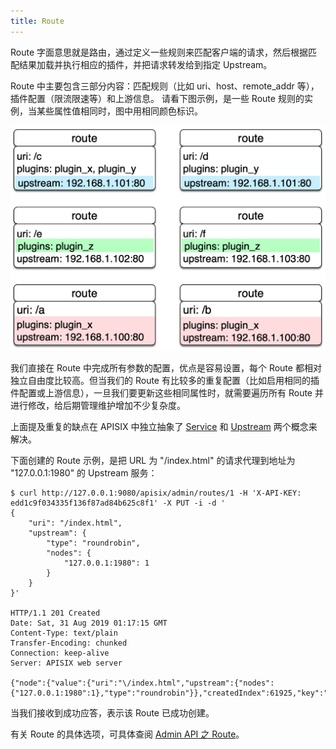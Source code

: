 ```yaml
---
title: Route
---
```


<!--
#
# Licensed to the Apache Software Foundation (ASF) under one or more
# contributor license agreements.  See the NOTICE file distributed with
# this work for additional information regarding copyright ownership.
# The ASF licenses this file to You under the Apache License, Version 2.0
# (the "License"); you may not use this file except in compliance with
# the License.  You may obtain a copy of the License at
#
#     http://www.apache.org/licenses/LICENSE-2.0
#
# Unless required by applicable law or agreed to in writing, software
# distributed under the License is distributed on an "AS IS" BASIS,
# WITHOUT WARRANTIES OR CONDITIONS OF ANY KIND, either express or implied.
# See the License for the specific language governing permissions and
# limitations under the License.
#
-->

Route 字面意思就是路由，通过定义一些规则来匹配客户端的请求，然后根据匹配结果加载并执行相应的插件，并把请求转发给到指定 Upstream。

Route 中主要包含三部分内容：匹配规则（比如 uri、host、remote_addr 等），插件配置（限流限速等）和上游信息。
请看下图示例，是一些 Route 规则的实例，当某些属性值相同时，图中用相同颜色标识。

![路由示例](../../../assets/images/routes-example.png)

我们直接在 Route 中完成所有参数的配置，优点是容易设置，每个 Route 都相对独立自由度比较高。但当我们的 Route 有比较多的重复配置（比如启用相同的插件配置或上游信息），一旦我们要更新这些相同属性时，就需要遍历所有 Route 并进行修改，给后期管理维护增加不少复杂度。

上面提及重复的缺点在 APISIX 中独立抽象了 [Service](service.md) 和 [Upstream](upstream.md) 两个概念来解决。

下面创建的 Route 示例，是把 URL 为 "/index.html" 的请求代理到地址为 "127.0.0.1:1980" 的 Upstream 服务：

```shell
$ curl http://127.0.0.1:9080/apisix/admin/routes/1 -H 'X-API-KEY: edd1c9f034335f136f87ad84b625c8f1' -X PUT -i -d '
{
    "uri": "/index.html",
    "upstream": {
        "type": "roundrobin",
        "nodes": {
            "127.0.0.1:1980": 1
        }
    }
}'

HTTP/1.1 201 Created
Date: Sat, 31 Aug 2019 01:17:15 GMT
Content-Type: text/plain
Transfer-Encoding: chunked
Connection: keep-alive
Server: APISIX web server

{"node":{"value":{"uri":"\/index.html","upstream":{"nodes":{"127.0.0.1:1980":1},"type":"roundrobin"}},"createdIndex":61925,"key":"\/apisix\/routes\/1","modifiedIndex":61925}}
```

当我们接收到成功应答，表示该 Route 已成功创建。

有关 Route 的具体选项，可具体查阅 [Admin API 之 Route](../admin-api.md#route)。
